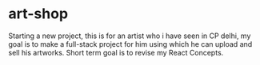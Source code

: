 # art-shop
Starting a new project, this is for an artist who i have seen in CP delhi, my goal is to make a full-stack project for him using which he can upload and sell his artworks. Short term goal is to revise my React Concepts.
